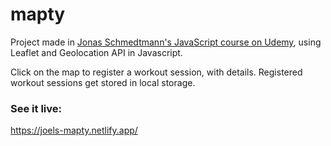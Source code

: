 # mapty

Project made in [Jonas Schmedtmann's JavaScript course on Udemy](https://www.udemy.com/course/the-complete-javascript-course/), using Leaflet and Geolocation API in Javascript.

Click on the map to register a workout session, with details.
Registered workout sessions get stored in local storage.

### See it live:
https://joels-mapty.netlify.app/
